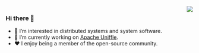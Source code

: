 <img align="right" src="https://github-readme-stats.vercel.app/api?username=cchung100m&show_icons=true&theme=buefy" />

### Hi there 👋

- 🌱 I’m interested in distributed systems and system software.
- 🔭 I’m currently working on [Apache Uniffle](https://github.com/apache/incubator-uniffle).
- ❤️ I enjoy being a member of the open-source community.

<!--
**cchung100m/cchung100m** is a ✨ _special_ ✨ repository because its `README.md` (this file) appears on your GitHub profile.
